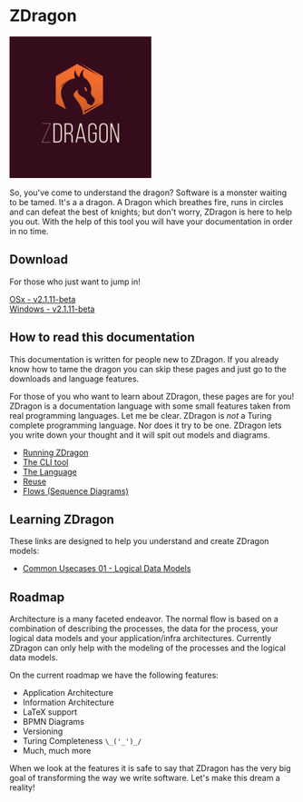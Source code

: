 ﻿# ZDragon

<img src="./assets/logo.jpg" style="width: 250px" />

So, you've come to understand the dragon? Software is a monster waiting to be tamed. It's a a
dragon. A Dragon which breathes fire, runs in circles and can defeat the best of knights; but don't
worry, ZDragon is here to help you out. With the help of this tool you will have your documentation
in order in no time.

## Download

For those who just want to jump in!

[OSx - v2.1.11-beta](https://github.com/Baudin999/ZDragon.NET/releases/download/v2.1.11-beta/ckc)<br />
[Windows - v2.1.11-beta](https://github.com/Baudin999/ZDragon.NET/releases/download/v2.1.11-beta/ckc.exe)

## How to read this documentation

This documentation is written for people new to ZDragon. If you already know how to tame the dragon
you can skip these pages and just go to the downloads and language features.

For those of you who want to learn about ZDragon, these pages are for you! ZDragon is a
documentation language with some small features taken from real programming languages. Let me be
clear. ZDragon is _not_ a Turing complete programming language. Nor does it try to be one. ZDragon
lets you write down your thought and it will spit out models and diagrams.

- [Running ZDragon](./running_zdragon.md)
- [The CLI tool](./cli.html)
- [The Language](./language.html)
- [Reuse](./reuse.html)
- [Flows (Sequence Diagrams)](./flows.html)

## Learning ZDragon

These links are designed to help you understand and create ZDragon models:

- [Common Usecases 01 - Logical Data Models](./common_usecases_01_logical_data_model.md)

## Roadmap

Architecture is a many faceted endeavor. The normal flow is based on a combination of describing the
processes, the data for the process, your logical data models and your application/infra
architectures. Currently ZDragon can only help with the modeling of the processes and the logical
data models.

On the current roadmap we have the following features:

- Application Architecture
- Information Architecture
- LaTeX support
- BPMN Diagrams
- Versioning
- Turing Completeness `\_('_')_/`
- Much, much more

When we look at the features it is safe to say that ZDragon has the very big goal of transforming
the way we write software. Let's make this dream a reality!
